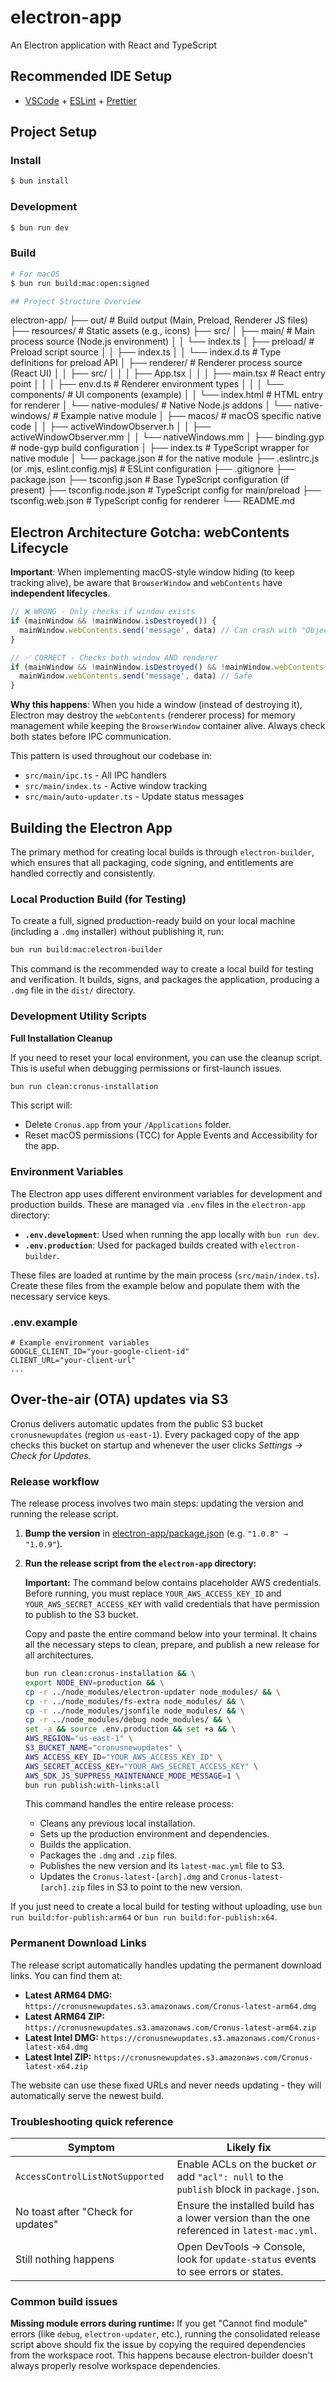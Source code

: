# electron-app

An Electron application with React and TypeScript

## Recommended IDE Setup

- [VSCode](https://code.visualstudio.com/) + [ESLint](https://marketplace.visualstudio.com/items?itemName=dbaeumer.vscode-eslint) + [Prettier](https://marketplace.visualstudio.com/items?itemName=esbenp.prettier-vscode)

## Project Setup

### Install

```bash
$ bun install
```

### Development

```bash
$ bun run dev
```

### Build

```bash
# For macOS
$ bun run build:mac:open:signed

## Project Structure Overview

```

electron-app/
├── out/ # Build output (Main, Preload, Renderer JS files)
├── resources/ # Static assets (e.g., icons)
├── src/
│ ├── main/ # Main process source (Node.js environment)
│ │ └── index.ts
│ ├── preload/ # Preload script source
│ │ ├── index.ts
│ │ └── index.d.ts # Type definitions for preload API
│ ├── renderer/ # Renderer process source (React UI)
│ │ ├── src/
│ │ │ ├── App.tsx
│ │ │ ├── main.tsx # React entry point
│ │ │ ├── env.d.ts # Renderer environment types
│ │ │ └── components/ # UI components (example)
│ │ └── index.html # HTML entry for renderer
│ └── native-modules/ # Native Node.js addons
│ └── native-windows/ # Example native module
│ ├── macos/ # macOS specific native code
│ │ ├── activeWindowObserver.h
│ │ ├── activeWindowObserver.mm
│ │ └── nativeWindows.mm
│ ├── binding.gyp # node-gyp build configuration
│ ├── index.ts # TypeScript wrapper for native module
│ └── package.json # for the native module
├── .eslintrc.js (or .mjs, eslint.config.mjs) # ESLint configuration
├── .gitignore
├── package.json
├── tsconfig.json # Base TypeScript configuration (if present)
├── tsconfig.node.json # TypeScript config for main/preload
├── tsconfig.web.json # TypeScript config for renderer
└── README.md

## Electron Architecture Gotcha: webContents Lifecycle

**Important**: When implementing macOS-style window hiding (to keep tracking alive), be aware that `BrowserWindow` and `webContents` have **independent lifecycles**.

```typescript
// ❌ WRONG - Only checks if window exists
if (mainWindow && !mainWindow.isDestroyed()) {
  mainWindow.webContents.send('message', data) // Can crash with "Object has been destroyed"
}

// ✅ CORRECT - Checks both window AND renderer
if (mainWindow && !mainWindow.isDestroyed() && !mainWindow.webContents.isDestroyed()) {
  mainWindow.webContents.send('message', data) // Safe
}
```

**Why this happens**: When you hide a window (instead of destroying it), Electron may destroy the `webContents` (renderer process) for memory management while keeping the `BrowserWindow` container alive. Always check both states before IPC communication.

This pattern is used throughout our codebase in:

- `src/main/ipc.ts` - All IPC handlers
- `src/main/index.ts` - Active window tracking
- `src/main/auto-updater.ts` - Update status messages

## Building the Electron App

The primary method for creating local builds is through `electron-builder`, which ensures that all packaging, code signing, and entitlements are handled correctly and consistently.

### Local Production Build (for Testing)

To create a full, signed production-ready build on your local machine (including a `.dmg` installer) without publishing it, run:

```bash
bun run build:mac:electron-builder
```

This command is the recommended way to create a local build for testing and verification. It builds, signs, and packages the application, producing a `.dmg` file in the `dist/` directory.

### Development Utility Scripts

**Full Installation Cleanup**

If you need to reset your local environment, you can use the cleanup script. This is useful when debugging permissions or first-launch issues.

```bash
bun run clean:cronus-installation
```

This script will:

- Delete `Cronus.app` from your `/Applications` folder.
- Reset macOS permissions (TCC) for Apple Events and Accessibility for the app.

### Environment Variables

The Electron app uses different environment variables for development and production builds. These are managed via `.env` files in the `electron-app` directory:

- **`.env.development`**: Used when running the app locally with `bun run dev`.
- **`.env.production`**: Used for packaged builds created with `electron-builder`.

These files are loaded at runtime by the main process (`src/main/index.ts`). Create these files from the example below and populate them with the necessary service keys.

### .env.example

```
# Example environment variables
GOOGLE_CLIENT_ID="your-google-client-id"
CLIENT_URL="your-client-url"
...
```

## Over-the-air (OTA) updates via S3

Cronus delivers automatic updates from the public S3 bucket `cronusnewupdates` (region `us-east-1`). Every packaged copy of the app checks this bucket on startup and whenever the user clicks _Settings → Check for Updates_.

### Release workflow

The release process involves two main steps: updating the version and running the release script.

1.  **Bump the version** in [electron-app/package.json](./package.json) (e.g. `"1.0.8" → "1.0.9"`).

2.  **Run the release script from the `electron-app` directory:**

    **Important:** The command below contains placeholder AWS credentials. Before running, you must replace `YOUR_AWS_ACCESS_KEY_ID` and `YOUR_AWS_SECRET_ACCESS_KEY` with valid credentials that have permission to publish to the S3 bucket.

    Copy and paste the entire command below into your terminal. It chains all the necessary steps to clean, prepare, and publish a new release for all architectures.

    ```bash
    bun run clean:cronus-installation && \
    export NODE_ENV=production && \
    cp -r ../node_modules/electron-updater node_modules/ && \
    cp -r ../node_modules/fs-extra node_modules/ && \
    cp -r ../node_modules/jsonfile node_modules/ && \
    cp -r ../node_modules/debug node_modules/ && \
    set -a && source .env.production && set +a && \
    AWS_REGION="us-east-1" \
    S3_BUCKET_NAME="cronusnewupdates" \
    AWS_ACCESS_KEY_ID="YOUR_AWS_ACCESS_KEY_ID" \
    AWS_SECRET_ACCESS_KEY="YOUR_AWS_SECRET_ACCESS_KEY" \
    AWS_SDK_JS_SUPPRESS_MAINTENANCE_MODE_MESSAGE=1 \
    bun run publish:with-links:all
    ```

    This command handles the entire release process:
    - Cleans any previous local installation.
    - Sets up the production environment and dependencies.
    - Builds the application.
    - Packages the `.dmg` and `.zip` files.
    - Publishes the new version and its `latest-mac.yml` file to S3.
    - Updates the `Cronus-latest-[arch].dmg` and `Cronus-latest-[arch].zip` files in S3 to point to the new version.

If you just need to create a local build for testing without uploading, use `bun run build:for-publish:arm64` or `bun run build:for-publish:x64`.

### Permanent Download Links

The release script automatically handles updating the permanent download links. You can find them at:

- **Latest ARM64 DMG:** `https://cronusnewupdates.s3.amazonaws.com/Cronus-latest-arm64.dmg`
- **Latest ARM64 ZIP:** `https://cronusnewupdates.s3.amazonaws.com/Cronus-latest-arm64.zip`
- **Latest Intel DMG:** `https://cronusnewupdates.s3.amazonaws.com/Cronus-latest-x64.dmg`
- **Latest Intel ZIP:** `https://cronusnewupdates.s3.amazonaws.com/Cronus-latest-x64.zip`

The website can use these fixed URLs and never needs updating - they will automatically serve the newest build.

### Troubleshooting quick reference

| Symptom                            | Likely fix                                                                                  |
| ---------------------------------- | ------------------------------------------------------------------------------------------- |
| `AccessControlListNotSupported`    | Enable ACLs on the bucket _or_ add `"acl": null` to the `publish` block in `package.json`.  |
| No toast after "Check for updates" | Ensure the installed build has a lower version than the one referenced in `latest-mac.yml`. |
| Still nothing happens              | Open DevTools → Console, look for `update-status` events to see errors or states.           |

### Common build issues

**Missing module errors during runtime:**
If you get "Cannot find module" errors (like `debug`, `electron-updater`, etc.), running the consolidated release script above should fix the issue by copying the required dependencies from the workspace root. This happens because electron-builder doesn't always properly resolve workspace dependencies.

